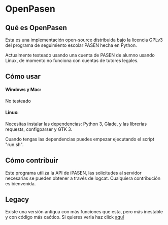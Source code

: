 # OpenPasen

## Qué es OpenPasen
Esta es una implementación open-source distribuida bajo la licencia GPLv3 del programa de seguimiento escolar PASEN hecha en Python.

Actualmente testeado usando una cuenta de PASEN de alumno usando Linux, de momento no funciona con cuentas de tutores legales.

## Cómo usar

#### Windows y Mac:
No testeado

#### Linux:
Necesitas instalar las dependencias: Python 3, Glade, y las librerías requests, configparser y GTK 3.

Cuando tengas las dependencias puedes empezar ejecutando el script "run.sh".

## Cómo contribuir
Este programa utiliza la API de iPASEN, las solicitudes al servidor necesarias se pueden obtener a través de logcat. Cualquiera contribución es bienvenida.

## Legacy
Existe una versión antigua con más funciones que esta, pero más inestable y con código más caótico.
Si quieres verla haz click [aquí](https://github.com/pablouser1/OpenPasen/tree/legacy)
